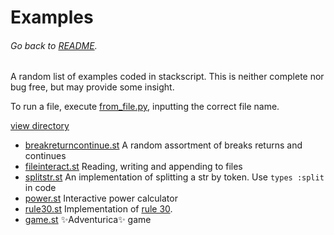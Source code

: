 # Examples
###### Go back to [README](../README.md).
A random list of examples coded in stackscript. This is neither complete nor bug free,
but may provide some insight.

To run a file, execute [from_file.py](../from_file.py), inputting the correct file name.

[view directory](.)

- [breakreturncontinue.st](breakreturncontinue.st) A random assortment of breaks returns and continues
- [fileinteract.st](fileinteract.st) Reading, writing and appending to files
- [splitstr.st](splitstr.st) An implementation of splitting a str by token. Use `types :split` in code
- [power.st](power.st) Interactive power calculator
- [rule30.st](rule30.st) Implementation of [rule 30](https://mathworld.wolfram.com/CellularAutomaton.html).
- [game.st](game.st) :sparkles:Adventurica:sparkles: game
